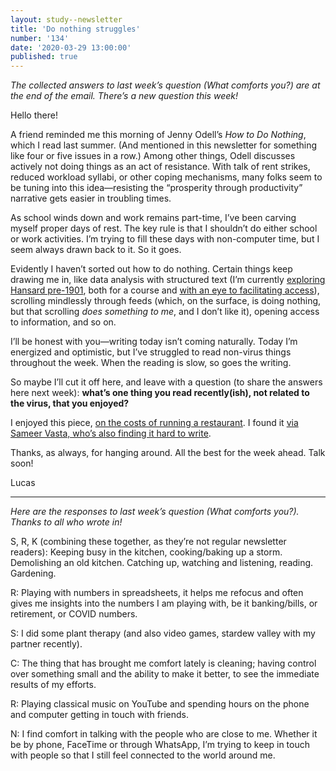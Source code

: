 ```yaml
---
layout: study--newsletter
title: 'Do nothing struggles'
number: '134'
date: '2020-03-29 13:00:00'
published: true
---
```


_The collected answers to last week’s question (What comforts you?) are at the end of the email. There’s a new question this week!_

Hello there!

A friend reminded me this morning of Jenny Odell’s _How to Do Nothing_, which I read last summer. (And mentioned in this newsletter for something like four or five issues in a row.) Among other things, Odell discusses actively not doing things as an act of resistance. With talk of rent strikes, reduced workload syllabi, or other coping mechanisms, many folks seem to be tuning into this idea—resisting the “prosperity through productivity” narrative gets easier in troubling times.

As school winds down and work remains part-time, I’ve been carving myself proper days of rest. The key rule is that I shouldn’t do either school or work activities. I’m trying to fill these days with non-computer time, but I seem always drawn back to it. So it goes.

Evidently I haven’t sorted out how to do nothing. Certain things keep drawing me in, like data analysis with structured text (I’m currently [exploring Hansard pre-1901](https://github.com/lchski/his4364-hansard), both for a course and [with an eye to facilitating access](https://lucascherkewski.com/hit-and-miss/125-facilitating-access/)), scrolling mindlessly through feeds (which, on the surface, is doing nothing, but that scrolling _does something to me_, and I don’t like it), opening access to information, and so on.

I’ll be honest with you—writing today isn’t coming naturally. Today I’m energized and optimistic, but I’ve struggled to read non-virus things throughout the week. When the reading is slow, so goes the writing.

So maybe I’ll cut it off here, and leave with a question (to share the answers here next week): **what’s one thing you read recently(ish), not related to the virus, that you enjoyed?**

I enjoyed this piece, [on the costs of running a restaurant](https://www.eater.com/2020/3/9/21166993/how-much-to-run-a-restaurant-cost-mei-mei-boston-finances). I found it [via Sameer Vasta, who’s also finding it hard to write](https://www.inthemargins.ca/hard-to-write-now).

Thanks, as always, for hanging around. All the best for the week ahead. Talk soon!

Lucas

---

_Here are the responses to last week’s question (What comforts you?). Thanks to all who wrote in!_

S, R, K (combining these together, as they’re not regular newsletter readers): Keeping busy in the kitchen, cooking/baking up a storm. Demolishing an old kitchen. Catching up, watching and listening, reading. Gardening.

R: Playing with numbers in spreadsheets, it helps me refocus and often gives me insights into the numbers I am playing with, be it banking/bills, or retirement, or COVID numbers.

S: I did some plant therapy (and also video games, stardew valley with my partner recently).

C: The thing that has brought me comfort lately is cleaning; having control over something small and the ability to make it better, to see the immediate results of my efforts. 

R: Playing classical music on YouTube and spending hours on the phone and computer getting in touch with friends.

N: I find comfort in talking with the people who are close to me. Whether it be by phone, FaceTime or through WhatsApp, I’m trying to keep in touch with people so that I still feel connected to the world around me.
